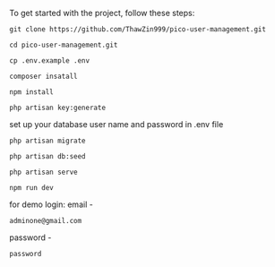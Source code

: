 To get started with the project, follow these steps:

```
git clone https://github.com/ThawZin999/pico-user-management.git
```

```
cd pico-user-management.git
```

```
cp .env.example .env
```

```
composer insatall
```

```
npm install
```

```
php artisan key:generate
```

set up your database user name and password in .env file

```
php artisan migrate
```

```
php artisan db:seed
```

```
php artisan serve
```

```
npm run dev
```

for demo login:
email -

```
adminone@gmail.com
```

password -

```
password
```
